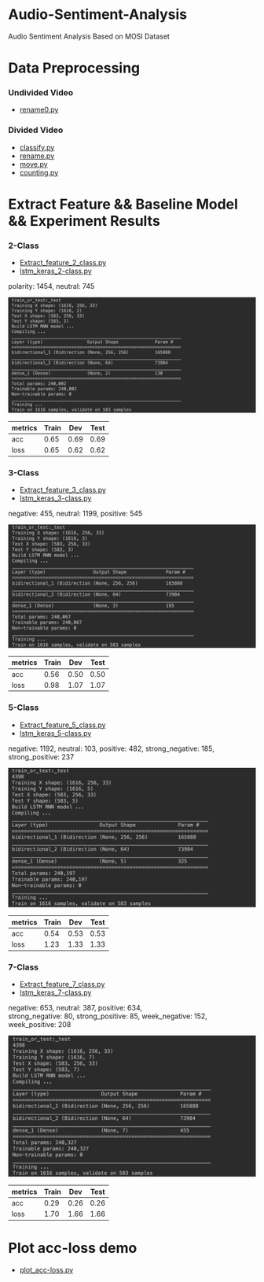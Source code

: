 # Audio-Sentiment-Analysis
Audio Sentiment Analysis Based on MOSI Dataset

# Data Preprocessing
### Undivided Video
 - [rename0.py](https://github.com/ASA-MOSI/Audio-Sentiment-Analysis/blob/master/rename0.py)
 
### Divided Video
 - [classify.py](https://github.com/ASA-MOSI/Audio-Sentiment-Analysis/blob/master/classify.py)
 - [rename.py](https://github.com/ASA-MOSI/Audio-Sentiment-Analysis/blob/master/rename.py)
 - [move.py](https://github.com/ASA-MOSI/Audio-Sentiment-Analysis/blob/master/move.py)
 - [counting.py](https://github.com/ASA-MOSI/Audio-Sentiment-Analysis/blob/master/counting.py)
 
 # Extract Feature && Baseline Model && Experiment Results
 ### 2-Class
 - [Extract_feature_2_class.py](https://github.com/ASA-MOSI/Audio-Sentiment-Analysis/blob/master/Extract_feature_2_class.py)
 - [lstm_keras_2-class.py](https://github.com/ASA-MOSI/Audio-Sentiment-Analysis/blob/master/lstm_keras_2-class.py)
 
polarity: 1454, neutral: 745

![Figure 1](https://github.com/ASA-MOSI/Audio-Sentiment-Analysis/raw/master/images/2_class_model.png)

metrics| Train | Dev | Test | 
  --- |--- | --- | --- | 
 acc | 0.65 | 0.69 | 0.69 |
 loss | 0.65 | 0.62 | 0.62 |

### 3-Class
 - [Extract_feature_3_class.py](https://github.com/ASA-MOSI/Audio-Sentiment-Analysis/blob/master/Extract_feature_3_class.py)
 - [lstm_keras_3-class.py](https://github.com/ASA-MOSI/Audio-Sentiment-Analysis/blob/master/lstm_keras_3-class.py)

negative: 455, neutral: 1199, positive: 545

![Figure 2](https://github.com/ASA-MOSI/Audio-Sentiment-Analysis/raw/master/images/3_class_model.png)

metrics| Train | Dev | Test | 
  --- |--- | --- | --- | 
 acc | 0.56 | 0.50 | 0.50 |
 loss | 0.98 | 1.07 | 1.07 |

### 5-Class
 - [Extract_feature_5_class.py](https://github.com/ASA-MOSI/Audio-Sentiment-Analysis/blob/master/Extract_feature_5_class.py)
 - [lstm_keras_5-class.py](https://github.com/ASA-MOSI/Audio-Sentiment-Analysis/blob/master/lstm_keras_5-class.py)

negative: 1192, neutral: 103, positive: 482, strong_negative: 185, strong_positive: 237

![Figure 3](https://github.com/ASA-MOSI/Audio-Sentiment-Analysis/raw/master/images/5_class_model.png)

metrics| Train | Dev | Test | 
  --- |--- | --- | --- | 
 acc | 0.54 | 0.53 | 0.53 |
 loss | 1.23 | 1.33 | 1.33 |
 
 ### 7-Class
 - [Extract_feature_7_class.py](https://github.com/ASA-MOSI/Audio-Sentiment-Analysis/blob/master/Extract_feature_7_class.py)
 - [lstm_keras_7-class.py](https://github.com/ASA-MOSI/Audio-Sentiment-Analysis/blob/master/lstm_keras_7-class.py)

negative: 653, neutral: 387, positive: 634, <br>
strong_negative: 80, strong_positive: 85, week_negative: 152,  week_positive: 208

![Figure 4](https://github.com/ASA-MOSI/Audio-Sentiment-Analysis/raw/master/images/7_class_model.png)

metrics| Train | Dev | Test | 
  --- |--- | --- | --- | 
 acc | 0.29 | 0.26 | 0.26 |
 loss | 1.70 | 1.66 | 1.66 |

# Plot acc-loss demo
  - [plot_acc-loss.py](https://github.com/ASA-MOSI/Audio-Sentiment-Analysis/blob/master/plot_acc-loss.py)
 
